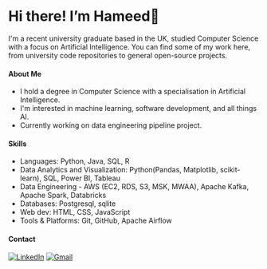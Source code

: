 # Hi there! I’m Hameed👋

I'm a recent university graduate based in the UK, studied Computer Science with a focus on Artificial Intelligence. You can find some of my work here, from university code repositories to general open-source projects.

#### About Me

- I hold a degree in Computer Science with a specialisation in Artificial Intelligence.
- I'm interested in machine learning, software development, and all things AI.
- Currently working on data engineering pipeline project. 

#### Skills

- Languages: Python, Java, SQL, R
- Data Analytics and Visualization: Python(Pandas, Matplotlib, scikit-learn), SQL, Power BI, Tableau
- Data Engineering - AWS (EC2, RDS, S3, MSK, MWAA), Apache Kafka, Apache Spark, Databricks
- Databases: Postgresql, sqlite
- Web dev: HTML, CSS, JavaScript
- Tools & Platforms: Git, GitHub, Apache Airflow


#### Contact

[![LinkedIn](https://img.shields.io/badge/linkedin-%230077B5.svg?style=for-the-badge&logo=linkedin&logoColor=white)](https://www.linkedin.com/in/hameed-roleola/)
[![Gmail](https://img.shields.io/badge/Gmail-D14836?style=for-the-badge&logo=gmail&logoColor=white)](mailto:hameed0380@gmail.com)
